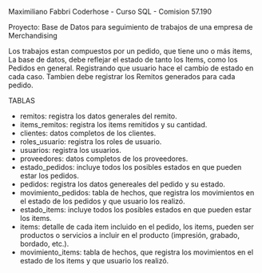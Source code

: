 Maximiliano Fabbri
Coderhose - Curso SQL - Comision 57.190

Proyecto: Base de Datos para seguimiento de trabajos de una empresa de Merchandising

Los trabajos estan compuestos por un pedido, que tiene uno o más items, La base de datos, debe reflejar el estado de tanto los Items, como los Pedidos en general.
Registrando que usuario hace el cambio de estado en cada caso.
Tambien debe registrar los Remitos generados para cada pedido.

TABLAS
- remitos: registra los datos generales del remito.
- items_remitos: registra los items remitidos y su cantidad.
- clientes: datos completos de los clientes.
- roles_usuario: registra los roles de usuario.
- usuarios: registra los usuarios.
- proveedores: datos completos de los proveedores.
- estado_pedidos: incluye todos los posibles estados en que pueden estar los pedidos.
- pedidos: registra los datos genereales del pedido y su estado.
- movimiento_pedidos: tabla de hechos, que registra los movimientos en el estado de los pedidos y que usuario los realizó.
- estado_items: incluye todos los posibles estados en que pueden estar los items.
- items: detalle de cada item incluido en el pedido, los items, pueden ser productos o servicios a incluir en el producto (impresión, grabado, bordado, etc.).
- movimiento_items: tabla de hechos, que registra los movimientos en el estado de los items y que usuario los realizó.


